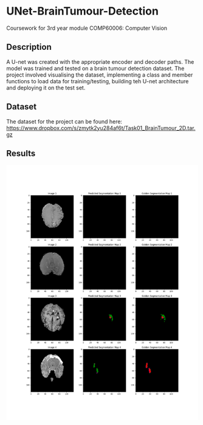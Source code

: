 # UNet-BrainTumour-Detection
Coursework for 3rd year module COMP60006: Computer Vision

## Description
A U-net was created with the appropriate encoder and decoder paths. The model was trained and tested on a brain tumour detection dataset. The project involved visualising the dataset, implementing a class and member functions to load data for training/testing, building teh U-net architecture and deploying it on the test set.


## Dataset
The dataset for the project can be found here: https://www.dropbox.com/s/zmytk2yu284af6t/Task01_BrainTumour_2D.tar.gz

## Results
![](sample_result.png)
